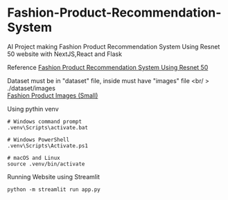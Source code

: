 # Fashion-Product-Recommendation-System
AI Project making Fashion Product Recommendation System Using Resnet 50 website with NextJS,React and Flask

Reference
[Fashion Product Recommendation System Using Resnet 50](https://medium.com/@sharma.tanish096/fashion-product-recommendation-system-using-resnet-50-5ea5406c8f2c) <br />

Dataset must be in "dataset" file, inside must have "images" file <br/ >
./dataset/images <br/>
[Fashion Product Images (Small)](https://www.kaggle.com/datasets/paramaggarwal/fashion-product-images-small)

Using pythin venv 
``` 
# Windows command prompt
.venv\Scripts\activate.bat

# Windows PowerShell
.venv\Scripts\Activate.ps1

# macOS and Linux
source .venv/bin/activate
```
Running Website using Streamlit 
```
python -m streamlit run app.py
```
